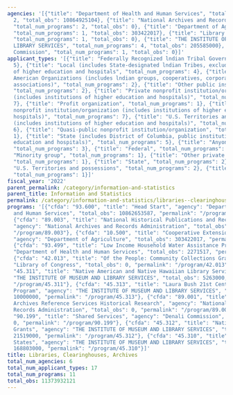 ```yaml
---
agencies: '[{"title": "Department of Health and Human Services", "total_num_programs":
  2, "total_obs": 10864925104}, {"title": "National Archives and Records Administration",
  "total_num_programs": 2, "total_obs": 0}, {"title": "Department of Agriculture",
  "total_num_programs": 1, "total_obs": 303422017}, {"title": "Library of Congress",
  "total_num_programs": 1, "total_obs": 0}, {"title": "THE INSTITUTE OF MUSEUM AND
  LIBRARY SERVICES", "total_num_programs": 4, "total_obs": 205585000}, {"title": "Denali
  Commission", "total_num_programs": 1, "total_obs": 0}]'
applicant_types: '[{"title": "Federally Recognized lndian Tribal Governments", "total_num_programs":
  5}, {"title": "Local (includes State-designated lndian Tribes, excludes institutions
  of higher education and hospitals", "total_num_programs": 4}, {"title": "Native
  American Organizations (includes lndian groups, cooperatives, corporations, partnerships,
  associations)", "total_num_programs": 2}, {"title": "Other public institution/organization",
  "total_num_programs": 2}, {"title": "Private nonprofit institution/organization
  (includes institutions of higher education and hospitals)", "total_num_programs":
  7}, {"title": "Profit organization", "total_num_programs": 1}, {"title": "Public
  nonprofit institution/organization (includes institutions of higher education and
  hospitals)", "total_num_programs": 7}, {"title": "U.S. Territories and possessions
  (includes institutions of higher education and hospitals)", "total_num_programs":
  6}, {"title": "Quasi-public nonprofit institution/organization", "total_num_programs":
  1}, {"title": "State (includes District of Columbia, public institutions of higher
  education and hospitals)", "total_num_programs": 5}, {"title": "Anyone/general public",
  "total_num_programs": 3}, {"title": "Federal", "total_num_programs": 1}, {"title":
  "Minority group", "total_num_programs": 1}, {"title": "Other private institutions/organizations",
  "total_num_programs": 1}, {"title": "State", "total_num_programs": 2}, {"title":
  "U.S. Territories and possessions", "total_num_programs": 2}, {"title": "Individual/Family",
  "total_num_programs": 1}]'
fiscal_year: '2022'
parent_permalink: /category/information-and-statistics
parent_title: Information and Statistics
permalink: /category/information-and-statistics/libraries--clearinghouses--archives
programs: '[{"cfda": "93.600", "title": "Head Start", "agency": "Department of Health
  and Human Services", "total_obs": 10862653587, "permalink": "/program/93.600"},
  {"cfda": "89.003", "title": "National Historical Publications and Records Grants",
  "agency": "National Archives and Records Administration", "total_obs": 0, "permalink":
  "/program/89.003"}, {"cfda": "10.500", "title": "Cooperative Extension Service",
  "agency": "Department of Agriculture", "total_obs": 303422017, "permalink": "/program/10.500"},
  {"cfda": "93.499", "title": "Low Income Household Water Assistance Program", "agency":
  "Department of Health and Human Services", "total_obs": 2271517, "permalink": "/program/93.499"},
  {"cfda": "42.013", "title": "Of the People: Community Collections Grants", "agency":
  "Library of Congress", "total_obs": 0, "permalink": "/program/42.013"}, {"cfda":
  "45.311", "title": "Native American and Native Hawaiian Library Services", "agency":
  "THE INSTITUTE OF MUSEUM AND LIBRARY SERVICES", "total_obs": 5263000, "permalink":
  "/program/45.311"}, {"cfda": "45.313", "title": "Laura Bush 21st Century Librarian
  Program", "agency": "THE INSTITUTE OF MUSEUM AND LIBRARY SERVICES", "total_obs":
  10000000, "permalink": "/program/45.313"}, {"cfda": "89.001", "title": "National
  Archives Reference Services Historical Research", "agency": "National Archives and
  Records Administration", "total_obs": 0, "permalink": "/program/89.001"}, {"cfda":
  "90.199", "title": "Shared Services", "agency": "Denali Commission", "total_obs":
  0, "permalink": "/program/90.199"}, {"cfda": "45.312", "title": "National Leadership
  Grants", "agency": "THE INSTITUTE OF MUSEUM AND LIBRARY SERVICES", "total_obs":
  21519000, "permalink": "/program/45.312"}, {"cfda": "45.310", "title": "Grants to
  States", "agency": "THE INSTITUTE OF MUSEUM AND LIBRARY SERVICES", "total_obs":
  168803000, "permalink": "/program/45.310"}]'
title: Libraries, Clearinghouses, Archives
total_num_agencies: 6
total_num_applicant_types: 17
total_num_programs: 11
total_obs: 11373932121
---
```

